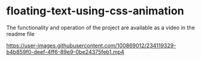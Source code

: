 # floating-text-using-css-animation
The functionality and operation of the project are available as a video in the readme file


https://user-images.githubusercontent.com/100869012/234119329-b4b859f0-deef-4ff6-89e9-0be24375feb1.mp4

